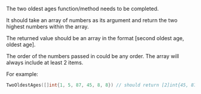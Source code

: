 The two oldest ages function/method needs to be completed. 

It should take an array of numbers as its argument and return the two highest numbers within the array. 

The returned value should be an array in the format [second oldest age, oldest age].

The order of the numbers passed in could be any order. The array will always include at least 2 items.

For example:

```go
TwoOldestAges([]int{1, 5, 87, 45, 8, 8}) // should return [2]int{45, 87}
```